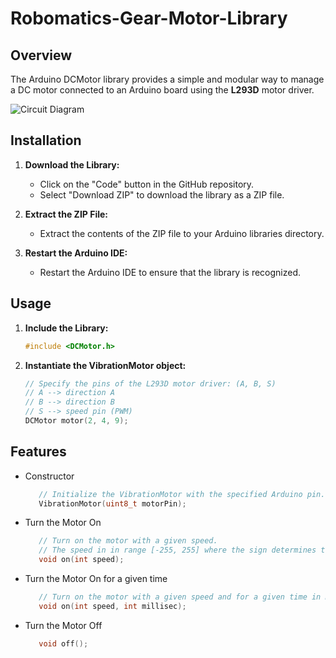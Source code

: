 # Robomatics-Gear-Motor-Library

## Overview

The Arduino DCMotor library provides a simple and modular way to manage a DC motor connected to an Arduino board using the **L293D** motor driver.


![Circuit Diagram](./extras/eps32.png)


## Installation

1. **Download the Library:**
   - Click on the "Code" button in the GitHub repository.
   - Select "Download ZIP" to download the library as a ZIP file.

2. **Extract the ZIP File:**
   - Extract the contents of the ZIP file to your Arduino libraries directory.

3. **Restart the Arduino IDE:**
   - Restart the Arduino IDE to ensure that the library is recognized.

## Usage

1. **Include the Library:**
   ```cpp
   #include <DCMotor.h>
   ```

2. **Instantiate the VibrationMotor object:**
   ```cpp
   // Specify the pins of the L293D motor driver: (A, B, S)
   // A --> direction A
   // B --> direction B
   // S --> speed pin (PWM)
   DCMotor motor(2, 4, 9); 
   ```

## Features

- Constructor
   ```cpp
      // Initialize the VibrationMotor with the specified Arduino pin.
      VibrationMotor(uint8_t motorPin);
   ```

- Turn the Motor On
   ```cpp
      // Turn on the motor with a given speed. 
      // The speed in in range [-255, 255] where the sign determines the direction.
      void on(int speed);
   ```

- Turn the Motor On for a given time
   ```cpp
      // Turn on the motor with a given speed and for a given time in millisec. After, the motor turns off.
      void on(int speed, int millisec);
   ```

- Turn the Motor Off
   ```cpp
      void off();
   ```
